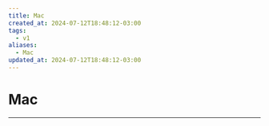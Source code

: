 ```yaml
---
title: Mac
created_at: 2024-07-12T18:48:12-03:00
tags:
  - v1
aliases:
  - Mac
updated_at: 2024-07-12T18:48:12-03:00
---
```

# Mac
---

